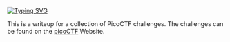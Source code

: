 [![Typing SVG](https://readme-typing-svg.herokuapp.com?font=Fira+Code&size=30&duration=3000&pause=750&color=F73333&width=435&lines=picoCTF+Write+ups+%3C3)](https://git.io/typing-svg)


This is a writeup for a collection of PicoCTF challenges. The challenges can be found on the [picoCTF](https://picoctf.com/) Website.
